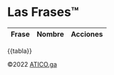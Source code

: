 # Las Frases&trade;

|Frase|Nombre|Acciones|
|-----|------|--------|
{{tabla}}

&copy;2022 [ATICO.ga](https://atico.ga)